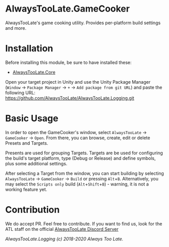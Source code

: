 # AlwaysTooLate.GameCooker
AlwaysTooLate's game cooking utility. Provides per-platform build settings and more.

# Installation

Before installing this module, be sure to have installed these:

- [AlwaysTooLate.Core](https://github.com/AlwaysTooLate/AlwaysTooLate.Core)

Open your target project in Unity and use the Unity Package Manager (`Window` -> `Package Manager` -> `+` -> `Add package from git URL`) and paste the following URL:
https://github.com/AlwaysTooLate/AlwaysTooLate.Logging.git

# Basic Usage

In order to open the GameCooker's window, select `AlwaysTooLate` -> `GameCooker` -> `Open`. From there, you can browse, create, edit or delete Presets and Targets.

Presents are used for grouping Targets. Targets are be used for configuring the build's target platform, type (Debug or Release) and define symbols, plus some additional settings.

After selecting a Target from the window, you can start building by selecting `AlwaysTooLate` -> `GameCooker` -> `Build` or pressing `Alt`+`B`. Alternatively, you may select the `Scripts only` build (`Alt`+`Shift`+`B`) - warning, it is not a working feature yet.

# Contribution

We do accept PR. Feel free to contribute. If you want to find us, look for the ATL staff on the official [AlwaysTooLate Discord Server](https://discord.alwaystoolate.com/)

*AlwaysTooLate.Logging (c) 2018-2020 Always Too Late.*

